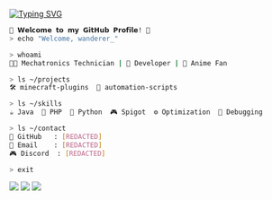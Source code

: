<a href="https://git.io/typing-svg"><img src="https://readme-typing-svg.demolab.com?font=Mochiy+Pop+One&size=25&pause=1000&color=E91E63&width=500&height=55&lines=%E3%82%88%E3%81%86%E3%81%93%E3%81%9D+%E7%A7%81%E3%81%AE+GitHub+%E3%83%97%E3%83%AD%E3%83%95%E3%82%A3%E3%83%BC%E3%83%AB+%E3%81%B8%EF%BC%81;%E3%81%8A%E6%A5%BD%E3%81%97%E3%81%BF%E3%81%8F%E3%81%A0%E3%81%95%E3%81%84+%D9%A9(%E2%97%95%E2%80%BF%E2%97%95%EF%BD%A1)%DB%B6;%E3%81%93%E3%81%93%E3%81%AB+%E3%81%84%E3%82%8B+%E3%81%AE%E3%81%AF+%E3%81%AA%E3%81%9C%EF%BC%9F;%E7%A7%81%E3%82%92+%E5%82%B7%E3%81%A4%E3%81%91%E3%81%AA%E3%81%84%E3%81%A7+%E3%81%8F%E3%81%A0%E3%81%95%E3%81%84+;%E3%81%9D%E3%82%93%E3%81%AA%E9%A2%A8%E3%81%AB+%E7%A7%81%E3%82%92+%E8%A6%8B%E3%81%AA%E3%81%84%E3%81%A7+;%E7%A7%81%E3%81%AF+%E5%A4%89%E3%81%98%E3%82%83%E3%81%AA%E3%81%84...+%E3%81%82%E3%81%AA%E3%81%9F%E3%81%AF+%E5%A4%89%E3%81%A7%E3%81%99+;%E3%81%8A%E9%A1%98%E3%81%84%E3%81%A0%E3%81%8B%E3%82%89+%E5%8E%BB%E3%81%A3%E3%81%A6+%E3%81%8F%E3%81%A0%E3%81%95%E3%81%84+;%E3%82%82%E3%81%86+%E5%B8%B0%E3%82%8B+%E6%99%82%E9%96%93%E3%81%A7%E3%81%99" alt="Typing SVG" />
</a>

```bash
🌸 𝗪𝗲𝗹𝗰𝗼𝗺𝗲 𝘁𝗼 𝗺𝘆 𝗚𝗶𝘁𝗛𝘂𝗯 𝗣𝗿𝗼𝗳𝗶𝗹𝗲! 🌸
> echo "Welcome, wanderer_"

> whoami
👨‍💻 Mechatronics Technician | 🎯 Developer | 🌸 Anime Fan

> ls ~/projects
🛠️ minecraft-plugins  🤖 automation-scripts

> ls ~/skills
☕ Java  🐘 PHP  🐍 Python  🎮 Spigot  ⚙️ Optimization  🐛 Debugging

> ls ~/contact
📂 GitHub   : [REDACTED]
📧 Email    : [REDACTED]
🎮 Discord  : [REDACTED]

> exit
```
[![](https://img.shields.io/badge/-github-6E40C9)](https://github.com/chbya)
[![](https://img.shields.io/badge/-message-E91E63)](mailto:leonahmad2412@gmail.com)
[![](https://img.shields.io/badge/-discord-5865F2)](https://discord.gg/G46xJrhP7Y)
